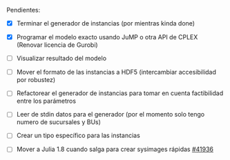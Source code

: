 Pendientes:
 - [x] Terminar el generador de instancias (por mientras kinda done)
 - [x] Programar el modelo exacto usando JuMP o otra API de CPLEX (Renovar licencia de Gurobi)
 - [ ] Visualizar resultado del modelo
 - [ ] Mover el formato de las instancias a HDF5 (intercambiar accesibilidad por robustez)
 - [ ] Refactorear el generador de instancias para tomar en cuenta factibilidad entre los parámetros
 - [ ] Leer de stdin datos para el generador (por el momento solo tengo numero de sucursales y BUs)
 - [ ] Crear un tipo específico para las instancias
 - [ ] Mover a Julia 1.8 cuando salga para crear sysimages rápidas [#41936](https://github.com/JuliaLang/julia/pull/41936)
 
